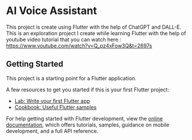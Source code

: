 # AI Voice Assistant

This project is create using Flutter with the help of ChatGPT and DALL-E. This is an exploration project I create while learning Flutter with the help of youtube video tutorial that you can watch here : https://www.youtube.com/watch?v=Q_pz4xFow3Q&t=2697s

## Getting Started

This project is a starting point for a Flutter application.

A few resources to get you started if this is your first Flutter project:

- [Lab: Write your first Flutter app](https://docs.flutter.dev/get-started/codelab)
- [Cookbook: Useful Flutter samples](https://docs.flutter.dev/cookbook)

For help getting started with Flutter development, view the
[online documentation](https://docs.flutter.dev/), which offers tutorials,
samples, guidance on mobile development, and a full API reference.

